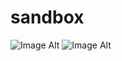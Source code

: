 # sandbox
![Image Alt](https://github.com/riqpe/rescrape/raw/master/other.jpg)
![Image Alt](../rescrape/raw/master/target.png)
